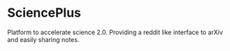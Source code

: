 SciencePlus
===========

Platform to accelerate science 2.0. Providing a reddit like interface to arXiv and easily sharing notes. 
